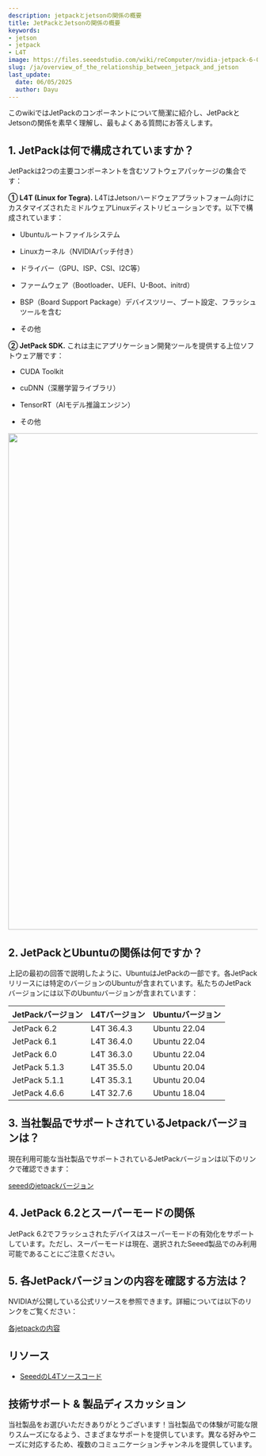 ```yaml
---
description: jetpackとjetsonの関係の概要
title: JetPackとJetsonの関係の概要
keywords:
- jetson
- jetpack
- L4T
image: https://files.seeedstudio.com/wiki/reComputer/nvidia-jetpack-6-0-stack.webp
slug: /ja/overview_of_the_relationship_between_jetpack_and_jetson
last_update:
  date: 06/05/2025
  author: Dayu
---
```


このwikiではJetPackのコンポーネントについて簡潔に紹介し、JetPackとJetsonの関係を素早く理解し、最もよくある質問にお答えします。

## 1. JetPackは何で構成されていますか？
JetPackは2つの主要コンポーネントを含むソフトウェアパッケージの集合です：

**① L4T (Linux for Tegra).** L4TはJetsonハードウェアプラットフォーム向けにカスタマイズされたミドルウェアLinuxディストリビューションです。以下で構成されています：

- Ubuntuルートファイルシステム

- Linuxカーネル（NVIDIAパッチ付き）

- ドライバー（GPU、ISP、CSI、I2C等）

- ファームウェア（Bootloader、UEFI、U-Boot、initrd）

- BSP（Board Support Package）デバイスツリー、ブート設定、フラッシュツールを含む

- その他

**② JetPack SDK.** これは主にアプリケーション開発ツールを提供する上位ソフトウェア層です：

- CUDA Toolkit

- cuDNN（深層学習ライブラリ）

- TensorRT（AIモデル推論エンジン）

- その他

<div align="center"><img width ="1000" src="https://files.seeedstudio.com/wiki/reComputer/nvidia-jetpack-6-0-stack.png"/></div>

## 2. JetPackとUbuntuの関係は何ですか？

上記の最初の回答で説明したように、UbuntuはJetPackの一部です。各JetPackリリースには特定のバージョンのUbuntuが含まれています。私たちのJetPackバージョンには以下のUbuntuバージョンが含まれています：

| JetPackバージョン | L4Tバージョン | Ubuntuバージョン |
|------------------|--------------|-----------------|
| JetPack 6.2      | L4T 36.4.3   | Ubuntu 22.04    |
| JetPack 6.1      | L4T 36.4.0   | Ubuntu 22.04    |
| JetPack 6.0      | L4T 36.3.0   | Ubuntu 22.04    |
| JetPack 5.1.3    | L4T 35.5.0   | Ubuntu 20.04    |
| JetPack 5.1.1    | L4T 35.3.1   | Ubuntu 20.04    |
| JetPack 4.6.6    | L4T 32.7.6   | Ubuntu 18.04    |

## 3. 当社製品でサポートされているJetpackバージョンは？
現在利用可能な当社製品でサポートされているJetPackバージョンは以下のリンクで確認できます：

[seeedのjetpackバージョン](https://docs.google.com/spreadsheets/d/1Sf7IdmVkKTAUH95XwxHK0ojV5aFq3ItKZ-iT28egzIk/edit?pli=1&gid=0#gid=0)


## 4. JetPack 6.2とスーパーモードの関係

JetPack 6.2でフラッシュされたデバイスはスーパーモードの有効化をサポートしています。ただし、スーパーモードは現在、選択されたSeeed製品でのみ利用可能であることにご注意ください。

## 5. 各JetPackバージョンの内容を確認する方法は？

NVIDIAが公開している公式リソースを参照できます。詳細については以下のリンクをご覧ください：

[各jetpackの内容](https://developer.nvidia.com/embedded/jetpack-archive)

## リソース

- [SeeedのL4Tソースコード](https://github.com/Seeed-Studio/Linux_for_Tegra)

## 技術サポート & 製品ディスカッション

当社製品をお選びいただきありがとうございます！当社製品での体験が可能な限りスムーズになるよう、さまざまなサポートを提供しています。異なる好みやニーズに対応するため、複数のコミュニケーションチャンネルを提供しています。

<div class="button_tech_support_container">
<a href="https://forum.seeedstudio.com/" class="button_forum"></a> 
<a href="https://www.seeedstudio.com/contacts" class="button_email"></a>
</div>

<div class="button_tech_support_container">
<a href="https://discord.gg/eWkprNDMU7" class="button_discord"></a> 
<a href="https://github.com/Seeed-Studio/wiki-documents/discussions/69" class="button_discussion"></a>
</div>